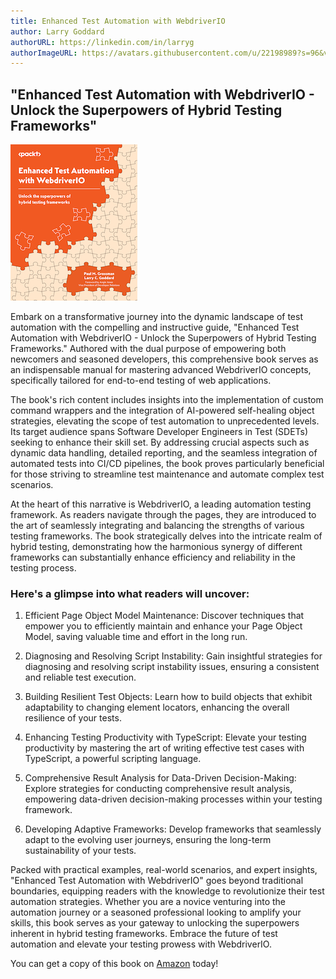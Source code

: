 ```yaml
---
title: Enhanced Test Automation with WebdriverIO
author: Larry Goddard
authorURL: https://linkedin.com/in/larryg
authorImageURL: https://avatars.githubusercontent.com/u/22198989?s=96&v=4
---
```


## "Enhanced Test Automation with WebdriverIO - Unlock the Superpowers of Hybrid Testing Frameworks"

![Enhanced Test Automation with WebdriverIO](assets/enhanced-test-automation-webdriverio/Cover.png)

Embark on a transformative journey into the dynamic landscape of test automation with the compelling and instructive guide, "Enhanced Test Automation with WebdriverIO - Unlock the Superpowers of Hybrid Testing Frameworks." Authored with the dual purpose of empowering both newcomers and seasoned developers, this comprehensive book serves as an indispensable manual for mastering advanced WebdriverIO concepts, specifically tailored for end-to-end testing of web applications.

The book's rich content includes insights into the implementation of custom command wrappers and the integration of AI-powered self-healing object strategies, elevating the scope of test automation to unprecedented levels. Its target audience spans Software Developer Engineers in Test (SDETs) seeking to enhance their skill set. By addressing crucial aspects such as dynamic data handling, detailed reporting, and the seamless integration of automated tests into CI/CD pipelines, the book proves particularly beneficial for those striving to streamline test maintenance and automate complex test scenarios.

At the heart of this narrative is WebdriverIO, a leading automation testing framework. As readers navigate through the pages, they are introduced to the art of seamlessly integrating and balancing the strengths of various testing frameworks. The book strategically delves into the intricate realm of hybrid testing, demonstrating how the harmonious synergy of different frameworks can substantially enhance efficiency and reliability in the testing process.

### Here's a glimpse into what readers will uncover:

1. Efficient Page Object Model Maintenance:
   Discover techniques that empower you to efficiently maintain and enhance your Page Object Model, saving valuable time and effort in the long run.

2. Diagnosing and Resolving Script Instability:
   Gain insightful strategies for diagnosing and resolving script instability issues, ensuring a consistent and reliable test execution.

3. Building Resilient Test Objects:
   Learn how to build objects that exhibit adaptability to changing element locators, enhancing the overall resilience of your tests.

4. Enhancing Testing Productivity with TypeScript:
   Elevate your testing productivity by mastering the art of writing effective test cases with TypeScript, a powerful scripting language.

5. Comprehensive Result Analysis for Data-Driven Decision-Making:
   Explore strategies for conducting comprehensive result analysis, empowering data-driven decision-making processes within your testing framework.

6. Developing Adaptive Frameworks:
   Develop frameworks that seamlessly adapt to the evolving user journeys, ensuring the long-term sustainability of your tests.

Packed with practical examples, real-world scenarios, and expert insights, "Enhanced Test Automation with WebdriverIO" goes beyond traditional boundaries, equipping readers with the knowledge to revolutionize their test automation strategies. Whether you are a novice venturing into the automation journey or a seasoned professional looking to amplify your skills, this book serves as your gateway to unlocking the superpowers inherent in hybrid testing frameworks. Embrace the future of test automation and elevate your testing prowess with WebdriverIO.

You can get a copy of this book on [Amazon](https://www.amazon.com/Enhanced-Test-Automation-WebdriverIO-superpowers/dp/1837630186) today!
